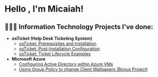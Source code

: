 <h1>Hello , I'm Micaiah!

<h2> 👨🏽‍💻 Information Technology Projects I've done:</h2>

- <b>osTicket (Help Desk Ticketing System)</b>
  - [osTicket: Prerequisites and Installation](https://github.com/micaiahy777/osticket-prereqs)
  - [osTicket: Post-Installation Configuration](https://github.com/micaiahy777/post-install-config)
  - [osTicket: Ticket Lifecycle Examples](https://github.com/micaiahy777/ticket-lifecycle)
- <b>Microsoft Azure</b>
  - [Configuring Active Directory within Azure VMs](https://github.com/micaiahy777/configure-ad)
  - [Using Group Policy to change Client Wallpapers (Bonus Project)](https://github.com/micaiahy777/gpmc-bonus-project)



